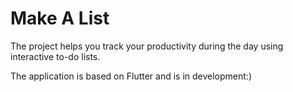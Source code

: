# Make A List

The project helps you track your productivity during the day using interactive to-do lists.

The application is based on Flutter and is in development:)
